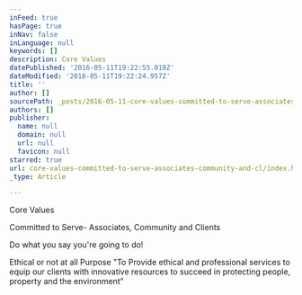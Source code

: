 ```yaml
---
inFeed: true
hasPage: true
inNav: false
inLanguage: null
keywords: []
description: Core Values
datePublished: '2016-05-11T19:22:55.010Z'
dateModified: '2016-05-11T19:22:24.957Z'
title: ''
author: []
sourcePath: _posts/2016-05-11-core-values-committed-to-serve-associates-community-and-cl.md
authors: []
publisher:
  name: null
  domain: null
  url: null
  favicon: null
starred: true
url: core-values-committed-to-serve-associates-community-and-cl/index.html
_type: Article

---
```

Core Values

Committed to Serve- Associates, Community and Clients

Do what you say you're going to do! 

Ethical or not at all Purpose "To Provide ethical and professional services to equip our clients with innovative resources to succeed in protecting people, property and the environment"